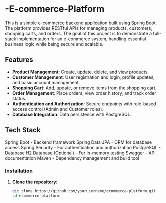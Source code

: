 # -E-commerce-Platform

This is a simple e-commerce backend application built using Spring Boot. The platform provides RESTful APIs for managing products, customers, shopping carts, and orders. The goal of this project is to demonstrate a full-stack implementation for an e-commerce system, handling essential business logic while being secure and scalable.

## Features

- **Product Management**: Create, update, delete, and view products.
- **Customer Management**: User registration and login, profile updates, and basic account management.
- **Shopping Cart**: Add, update, or remove items from the shopping cart.
- **Order Management**: Place orders, view order history, and track order status.
- **Authentication and Authorization**: Secure endpoints with role-based access control (Admin and Customer roles).
- **Database Integration**: Data persistence with PostgreSQL.

## Tech Stack
Spring Boot - Backend framework
Spring Data JPA - ORM for database access
Spring Security - For authentication and authorization
PostgreSQL - Database
H2 Database (Optional) - For in-memory testing
Swagger - API documentation
Maven - Dependency management and build tool

### Installation
1. **Clone the repository**:
   ```bash
   git clone https://github.com/yourusername/ecommerce-platform.git
   cd ecommerce-platform
